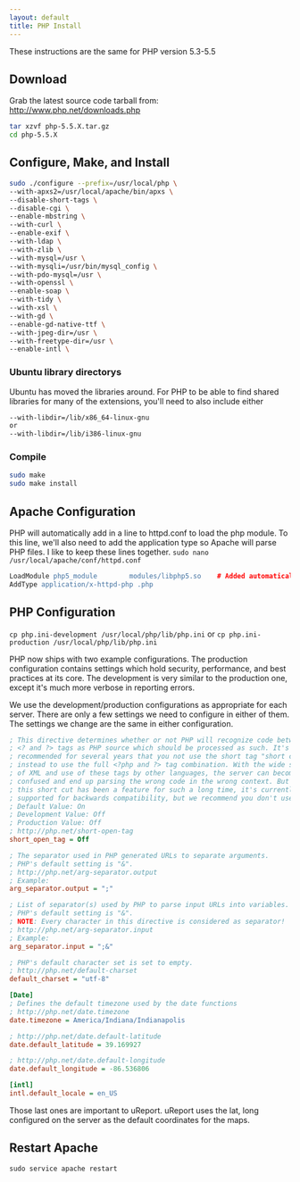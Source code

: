 ```yaml
---
layout: default
title: PHP Install
---
```

These instructions are the same for PHP version 5.3-5.5

## Download
Grab the latest source code tarball from:
http://www.php.net/downloads.php

```bash
tar xzvf php-5.5.X.tar.gz
cd php-5.5.X
```

## Configure, Make, and Install
```bash
sudo ./configure --prefix=/usr/local/php \
--with-apxs2=/usr/local/apache/bin/apxs \
--disable-short-tags \
--disable-cgi \
--enable-mbstring \
--with-curl \
--enable-exif \
--with-ldap \
--with-zlib \
--with-mysql=/usr \
--with-mysqli=/usr/bin/mysql_config \
--with-pdo-mysql=/usr \
--with-openssl \
--enable-soap \
--with-tidy \
--with-xsl \
--with-gd \
--enable-gd-native-ttf \
--with-jpeg-dir=/usr \
--with-freetype-dir=/usr \
--enable-intl \
```

### Ubuntu library directorys
Ubuntu has moved the libraries around. For PHP to be able to find shared libraries for many of the extensions, you'll need to also include either

```bash
--with-libdir=/lib/x86_64-linux-gnu
or
--with-libdir=/lib/i386-linux-gnu
```

### Compile
```bash
sudo make
sudo make install
```

## Apache Configuration
PHP will automatically add in a line to httpd.conf to load the php module. To this line, we'll also need to add the application type so Apache will parse PHP files. I like to keep these lines together.
`sudo nano /usr/local/apache/conf/httpd.conf`

```apache
LoadModule php5_module        modules/libphp5.so    # Added automatically by PHP
AddType application/x-httpd-php .php
```

## PHP Configuration
`cp php.ini-development /usr/local/php/lib/php.ini`
or
`cp php.ini-production /usr/local/php/lib/php.ini`

PHP now ships with two example configurations. The production configuration contains settings which hold security, performance, and best practices at its core. The development is very similar to the production one, except it's much more verbose in reporting errors.

We use the development/production configurations as appropriate for each server. There are only a few settings we need to configure in either of them. The settings we change are the same in either configuration.

```ini
; This directive determines whether or not PHP will recognize code between
; <? and ?> tags as PHP source which should be processed as such. It's been
; recommended for several years that you not use the short tag "short cut" and
; instead to use the full <?php and ?> tag combination. With the wide spread use
; of XML and use of these tags by other languages, the server can become easily
; confused and end up parsing the wrong code in the wrong context. But because
; this short cut has been a feature for such a long time, it's currently still
; supported for backwards compatibility, but we recommend you don't use them.
; Default Value: On
; Development Value: Off
; Production Value: Off
; http://php.net/short-open-tag
short_open_tag = Off

; The separator used in PHP generated URLs to separate arguments.
; PHP's default setting is "&".
; http://php.net/arg-separator.output
; Example:
arg_separator.output = ";"

; List of separator(s) used by PHP to parse input URLs into variables.
; PHP's default setting is "&".
; NOTE: Every character in this directive is considered as separator!
; http://php.net/arg-separator.input
; Example:
arg_separator.input = ";&"

; PHP's default character set is set to empty.
; http://php.net/default-charset
default_charset = "utf-8"

[Date]
; Defines the default timezone used by the date functions
; http://php.net/date.timezone
date.timezone = America/Indiana/Indianapolis

; http://php.net/date.default-latitude
date.default_latitude = 39.169927

; http://php.net/date.default-longitude
date.default_longitude = -86.536806

[intl]
intl.default_locale = en_US
```

Those last ones are important to uReport.  uReport uses the lat, long configured on the server as the default coordinates for the maps.

## Restart Apache
`sudo service apache restart`
